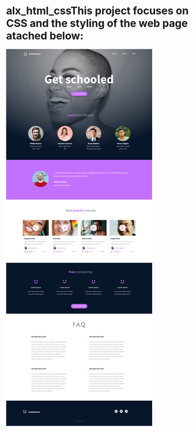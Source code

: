# alx_html_cssThis project focuses on CSS and the styling of the web page atached below:
![Homepage](Homepage.jpg)
